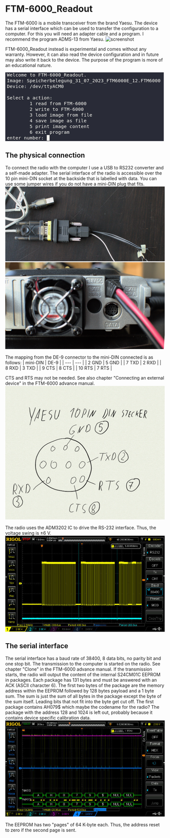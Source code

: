 # FTM-6000_Readout

The FTM-6000 is a mobile transceiver from the brand Yaesu. The device has a serial interface which can be used to transfer the configuration to a computer. For this you will need an adapter cable and a program. I recommend the program ADMS-13 from Yaesu.
![screenshot](/documentation/images/radio.jpg)

FTM-6000_Readout instead is experimental and comes without any warranty. However, it can also read the device configuration and in future may also write it back to the device. The purpose of the program is more of an educational nature.

![screenshot](/documentation/images/screenshot.jpg)

## The physical connection ##
To connect the radio with the computer I use a USB to RS232 converter and a self-made adapter. The serial interface of the radio is accessible over the 10 pin mini-DIN socket at the backside that is labelled with data. You can use some jumper wires if you do not have a mini-DIN plug that fits.
![screenshot](/documentation/images/adapter.jpg)
![screenshot](/documentation/images/radio_backside.jpg)

The mapping from the DE-9 connector to the mini-DIN connected is as follows:
| mini-DIN | DE-9 |
| --- | --- |
| 2 GND | 5 GND |
| 7 TXD | 2 RXD |
| 8 RXD | 3 TXD |
| 9 CTS | 8 CTS |
| 10 RTS | 7 RTS |

CTS and RTS may not be needed. See also chapter "Connecting an external device" in the FTM-6000 advance manual.
![screenshot](/documentation/images/pinout_minidin_socket.jpg)

The radio uses the ADM3202 IC to drive the RS-232 interface. Thus, the voltage swing is ±6 V. 
![screenshot](/documentation/images/scope1.jpg)

## The serial interface ##
The serial interface has a baud rate of 38400, 8 data bits, no parity bit and one stop bit. The transmission to the computer is started on the radio. See chapter "Clone" in the FTM-6000 advance manual. If the transmission starts, the radio will output the content of the internal S24CM01C EEPROM in packages. Each package has 131 bytes and must be answered with an ACK (ASCII character 6). The first two bytes of the package are the memory address within the EEPROM followed by 128 bytes payload and a 1 byte sum. The sum is just the sum of all bytes in the package except the byte of the sum itself. Leading bits that not fit into the byte get cut off. The first package contains AH079$ which maybe the codename for the radio? The package with the address 128 and 1024 is left out, probably because it contains device specific calibration data. 
![screenshot](/documentation/images/scope2.jpg)

The EEPROM has two "pages" of 64 K-byte each. Thus, the address reset to zero if the second page is sent.
